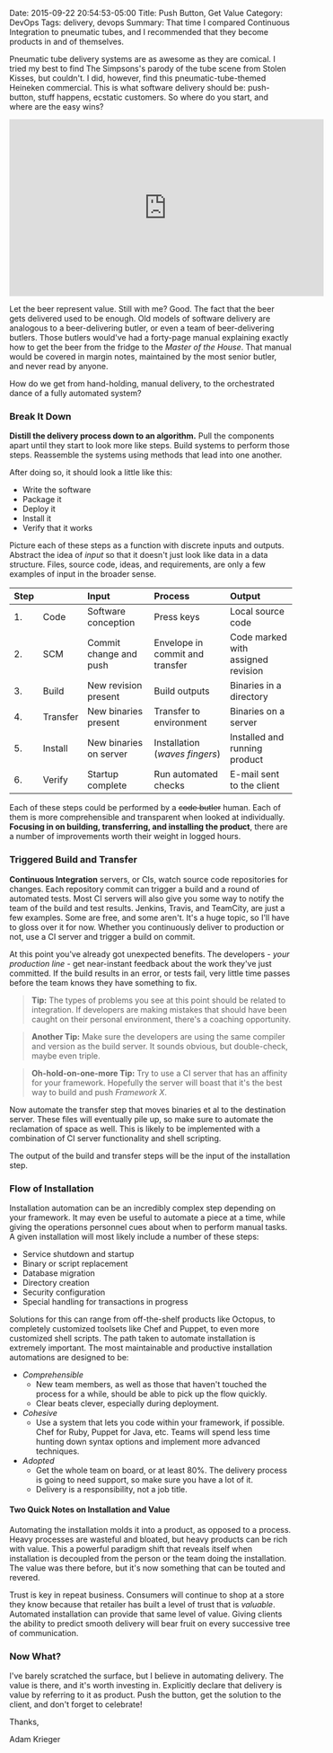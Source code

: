 Date: 2015-09-22 20:54:53-05:00
Title: Push Button, Get Value
Category: DevOps
Tags: delivery, devops
Summary: That time I compared Continuous Integration to pneumatic tubes, and I recommended that they become products in and of themselves.

Pneumatic tube delivery systems are as awesome as they are comical. I tried my best to find The Simpsons's parody of the tube scene from Stolen Kisses, but couldn't. I did, however, find this pneumatic-tube-themed Heineken commercial. This is what software delivery should be: push-button, stuff happens, ecstatic customers. So where do you start, and where are the easy wins?

<!--more-->

<iframe width="560" height="315" src="https://www.youtube.com/embed/wZu6tcvl6vE" frameborder="0" allowfullscreen></iframe>

Let the beer represent value. Still with me? Good. The fact that the beer gets delivered used to be enough. Old models of software delivery are analogous to a beer-delivering butler, or even a team of beer-delivering butlers. Those butlers would've had a forty-page manual explaining exactly how to get the beer from the fridge to the *Master of the House*. That manual would be covered in margin notes, maintained by the most senior butler, and never read by anyone.

How do we get from hand-holding, manual delivery, to the orchestrated dance of a fully automated system?

### Break It Down

**Distill the delivery process down to an algorithm.** Pull the components apart until they start to look more like steps. Build systems to perform those steps. Reassemble the systems using methods that lead into one another.

After doing so, it should look a little like this:

- Write the software
- Package it
- Deploy it
- Install it
- Verify that it works

Picture each of these steps as a function with discrete inputs and outputs. Abstract the idea of *input* so that it doesn't just look like data in a data structure. Files, source code, ideas, and requirements, are only a few examples of input in the broader sense.

| Step |       | Input                  | Process                         | Output |
| ---  | ----- |:-----                 |:-------                        |:----- |
| 1.| Code     | Software conception    | Press keys                      | Local source code |
| 2.| SCM      | Commit change and push | Envelope in commit and transfer | Code marked with assigned revision |
| 3.| Build    | New revision present   | Build outputs                   | Binaries in a directory |
| 4.| Transfer | New binaries present   | Transfer to environment         | Binaries on a server |
| 5.| Install  | New binaries on server | Installation (*waves fingers*)  | Installed and running product |
| 6.| Verify   | Startup complete       | Run automated checks            | E-mail sent to the client |

Each of these steps could be performed by a ~~code butler~~ human. Each of them is more comprehensible and transparent when looked at individually. **Focusing in on building, transferring, and installing the product**, there are a number of improvements worth their weight in logged hours.

### Triggered Build and Transfer

**Continuous Integration** servers, or CIs, watch source code repositories for changes. Each repository commit can trigger a build and a round of automated tests. Most CI servers will also give you some way to notify the team of the build and test results. Jenkins, Travis, and TeamCity, are just a few examples. Some are free, and some aren't. It's a huge topic, so I'll have to gloss over it for now. Whether you continuously deliver to production or not, use a CI server and trigger a build on commit.

At this point you've already got unexpected benefits. The developers - *your production line* - get near-instant feedback about the work they've just committed. If the build results in an error, or tests fail, very little time passes before the team knows they have something to fix.

> **Tip:** The types of problems you see at this point should be related to integration. If developers are making mistakes that should have been caught on their personal environment, there's a coaching opportunity.

> **Another Tip:** Make sure the developers are using the same compiler and version as the build server. It sounds obvious, but double-check, maybe even triple.

> **Oh-hold-on-one-more Tip:** Try to use a CI server that has an affinity for your framework. Hopefully the server will boast that it's the best way to build and push *Framework X*.

Now automate the transfer step that moves binaries et al to the destination server. These files will eventually pile up, so make sure to automate the reclamation of space as well. This is likely to be implemented with a combination of CI server functionality and shell scripting.

The output of the build and transfer steps will be the input of the installation step.

### Flow of Installation

Installation automation can be an incredibly complex step depending on your framework. It may even be useful to automate a piece at a time, while giving the operations personnel cues about when to perform manual tasks. A given installation will most likely include a number of these steps:

- Service shutdown and startup
- Binary or script replacement
- Database migration
- Directory creation
- Security configuration
- Special handling for transactions in progress

Solutions for this can range from off-the-shelf products like Octopus, to completely customized toolsets like Chef and Puppet, to even more customized shell scripts. The path taken to automate installation is extremely important. The most maintainable and productive installation automations are designed to be:

- *Comprehensible*
   - New team members, as well as those that haven't touched the process for a while, should be able to pick up the flow quickly.
   - Clear beats clever, especially during deployment.
- *Cohesive*
   - Use a system that lets you code within your framework, if possible. Chef for Ruby, Puppet for Java, etc. Teams will spend less time hunting down syntax options and implement more advanced techniques.
- *Adopted*
   - Get the whole team on board, or at least 80%. The delivery process is going to need support, so make sure you have a lot of it.
   - Delivery is a responsibility, not a job title.

#### Two Quick Notes on Installation and Value

Automating the installation molds it into a product, as opposed to a process. Heavy processes are wasteful and bloated, but heavy products can be rich with value. This a powerful paradigm shift that reveals itself when installation is decoupled from the person or the team doing the installation. The value was there before, but it's now something that can be touted and revered.

Trust is key in repeat business. Consumers will continue to shop at a store they know because that retailer has built a level of trust that is *valuable*. Automated installation can provide that same level of value. Giving clients the ability to predict smooth delivery will bear fruit on every successive tree of communication.

### Now What?

I've barely scratched the surface, but I believe in automating delivery. The value is there, and it's worth investing in. Explicitly declare that delivery is value by referring to it as product. Push the button, get the solution to the client, and don't forget to celebrate!

Thanks,

Adam Krieger